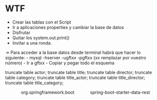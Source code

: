 # WTF

- Crear las tablas con el Script
- Ir a aplicaciones properties y cambiar la base de datos
- Disfrutar
- Quitar los system.out.print()
- Invitar a una ronda.


-> Para acceder a la base datos desde terminal habrá que hacer lo siguiente:
    - mysql -hserver -ugftxx -pgftxx (xx remplazar por vuestro número)
    - Ir a gftxx
    - Copiar y pegar todo el esquema

truncate table actor;
truncate table title;
truncate table director;
truncate table category;
truncate table title_actor;
truncate table title_director;
truncate table title_category;

<dependency>            
        <groupId>org.springframework.boot</groupId>            
        <artifactId>spring-boot-starter-data-rest</artifactId>        
</dependency>

